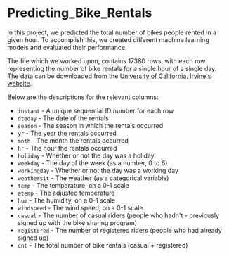 # Predicting_Bike_Rentals
In this project, we predicted the total number of bikes people rented in a given hour. To accomplish this, we created different machine learning models and evaluated their performance.

The file which we worked upon, contains 17380 rows, with each row representing the number of bike rentals for a single hour of a single day. The data can be downloaded from the [University of California, Irvine's website](http://archive.ics.uci.edu/ml/datasets/Bike+Sharing+Dataset).

Below are the descriptions for the relevant columns:

- `instant` - A unique sequential ID number for each row
- `dteday` - The date of the rentals
- `season` - The season in which the rentals occurred
- `yr` - The year the rentals occurred
- `mnth` - The month the rentals occurred
- `hr` - The hour the rentals occurred
- `holiday` - Whether or not the day was a holiday
- `weekday` - The day of the week (as a number, 0 to 6)
- `workingday` - Whether or not the day was a working day
- `weathersit` - The weather (as a categorical variable)
- `temp` - The temperature, on a 0-1 scale
- `atemp` - The adjusted temperature
- `hum` - The humidity, on a 0-1 scale
- `windspeed` - The wind speed, on a 0-1 scale
- `casual` - The number of casual riders (people who hadn't - previously signed up with the bike sharing program)
- `registered` - The number of registered riders (people who had already signed up)
- `cnt` - The total number of bike rentals (casual + registered)
